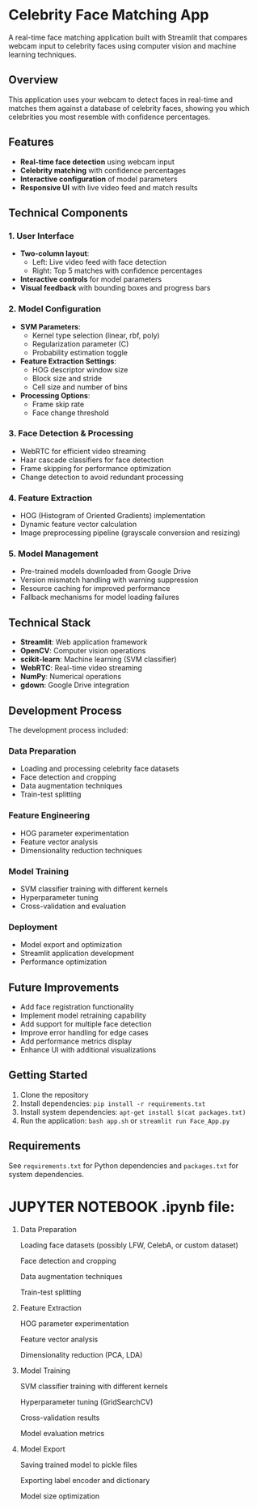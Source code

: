 # Celebrity Face Matching App

A real-time face matching application built with Streamlit that compares webcam input to celebrity faces using computer vision and machine learning techniques.

## Overview

This application uses your webcam to detect faces in real-time and matches them against a database of celebrity faces, showing you which celebrities you most resemble with confidence percentages.

## Features

- **Real-time face detection** using webcam input
- **Celebrity matching** with confidence percentages
- **Interactive configuration** of model parameters
- **Responsive UI** with live video feed and match results

## Technical Components

### 1. User Interface

- **Two-column layout**:
  - Left: Live video feed with face detection
  - Right: Top 5 matches with confidence percentages
- **Interactive controls** for model parameters
- **Visual feedback** with bounding boxes and progress bars

### 2. Model Configuration

- **SVM Parameters**:
  - Kernel type selection (linear, rbf, poly)
  - Regularization parameter (C)
  - Probability estimation toggle
- **Feature Extraction Settings**:
  - HOG descriptor window size
  - Block size and stride
  - Cell size and number of bins
- **Processing Options**:
  - Frame skip rate
  - Face change threshold

### 3. Face Detection & Processing

- WebRTC for efficient video streaming
- Haar cascade classifiers for face detection
- Frame skipping for performance optimization
- Change detection to avoid redundant processing

### 4. Feature Extraction

- HOG (Histogram of Oriented Gradients) implementation
- Dynamic feature vector calculation
- Image preprocessing pipeline (grayscale conversion and resizing)

### 5. Model Management

- Pre-trained models downloaded from Google Drive
- Version mismatch handling with warning suppression
- Resource caching for improved performance
- Fallback mechanisms for model loading failures

## Technical Stack

- **Streamlit**: Web application framework
- **OpenCV**: Computer vision operations
- **scikit-learn**: Machine learning (SVM classifier)
- **WebRTC**: Real-time video streaming
- **NumPy**: Numerical operations
- **gdown**: Google Drive integration

## Development Process

The development process included:

### Data Preparation
- Loading and processing celebrity face datasets
- Face detection and cropping
- Data augmentation techniques
- Train-test splitting

### Feature Engineering
- HOG parameter experimentation
- Feature vector analysis
- Dimensionality reduction techniques

### Model Training
- SVM classifier training with different kernels
- Hyperparameter tuning
- Cross-validation and evaluation

### Deployment
- Model export and optimization
- Streamlit application development
- Performance optimization

## Future Improvements

- Add face registration functionality
- Implement model retraining capability
- Add support for multiple face detection
- Improve error handling for edge cases
- Add performance metrics display
- Enhance UI with additional visualizations

## Getting Started

1. Clone the repository
2. Install dependencies: `pip install -r requirements.txt`
3. Install system dependencies: `apt-get install $(cat packages.txt)`
4. Run the application: `bash app.sh` or `streamlit run Face_App.py`

## Requirements

See `requirements.txt` for Python dependencies and `packages.txt` for system dependencies.

# JUPYTER NOTEBOOK .ipynb file:
1. Data Preparation

    Loading face datasets (possibly LFW, CelebA, or custom dataset)

    Face detection and cropping

    Data augmentation techniques

    Train-test splitting

2. Feature Extraction

    HOG parameter experimentation

    Feature vector analysis

    Dimensionality reduction (PCA, LDA)

3. Model Training

    SVM classifier training with different kernels

    Hyperparameter tuning (GridSearchCV)

    Cross-validation results

    Model evaluation metrics

4. Model Export

    Saving trained model to pickle files

    Exporting label encoder and dictionary

    Model size optimization
